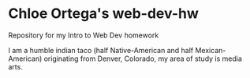 # Chloe Ortega's web-dev-hw
Repository for my Intro to Web Dev homework

I am a humble indian taco (half Native-American and half Mexican-American) originating from Denver, Colorado, my area of study is media arts. 
